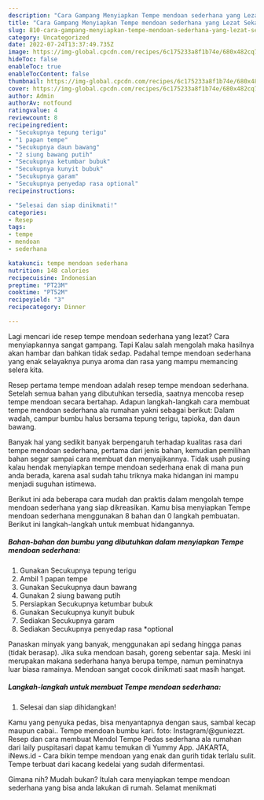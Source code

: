 ```yaml
---
description: "Cara Gampang Menyiapkan Tempe mendoan sederhana yang Lezat Sekali, Buat Buka Puasa Enak Banget"
title: "Cara Gampang Menyiapkan Tempe mendoan sederhana yang Lezat Sekali, Buat Buka Puasa Enak Banget"
slug: 810-cara-gampang-menyiapkan-tempe-mendoan-sederhana-yang-lezat-sekali-buat-buka-puasa-enak-banget
category: Uncategorized
date: 2022-07-24T13:37:49.735Z
image: https://img-global.cpcdn.com/recipes/6c175233a8f1b74e/680x482cq70/tempe-mendoan-sederhana-foto-resep-utama.jpg
hideToc: false
enableToc: true
enableTocContent: false
thumbnail: https://img-global.cpcdn.com/recipes/6c175233a8f1b74e/680x482cq70/tempe-mendoan-sederhana-foto-resep-utama.jpg
cover: https://img-global.cpcdn.com/recipes/6c175233a8f1b74e/680x482cq70/tempe-mendoan-sederhana-foto-resep-utama.jpg
author: Admin
authorAv: notfound
ratingvalue: 4
reviewcount: 8
recipeingredient:
- "Secukupnya tepung terigu"
- "1 papan tempe"
- "Secukupnya daun bawang"
- "2 siung bawang putih"
- "Secukupnya ketumbar bubuk"
- "Secukupnya kunyit bubuk"
- "Secukupnya garam"
- "Secukupnya penyedap rasa optional"
recipeinstructions:

- "Selesai dan siap dinikmati!"
categories:
- Resep
tags:
- tempe
- mendoan
- sederhana

katakunci: tempe mendoan sederhana 
nutrition: 148 calories
recipecuisine: Indonesian
preptime: "PT23M"
cooktime: "PT52M"
recipeyield: "3"
recipecategory: Dinner

---
```



Lagi mencari ide resep tempe mendoan sederhana yang lezat? Cara menyiapkannya sangat gampang. Tapi Kalau salah mengolah maka hasilnya akan hambar dan bahkan tidak sedap. Padahal tempe mendoan sederhana yang enak selayaknya punya aroma dan rasa yang mampu memancing selera kita.


Resep pertama tempe mendoan adalah resep tempe mendoan sederhana. Setelah semua bahan yang dibutuhkan tersedia, saatnya mencoba resep tempe mendoan secara bertahap. Adapun langkah-langkah cara membuat tempe mendoan sederhana ala rumahan yakni sebagai berikut: Dalam wadah, campur bumbu halus bersama tepung terigu, tapioka, dan daun bawang.

Banyak hal yang sedikit banyak berpengaruh terhadap kualitas rasa dari tempe mendoan sederhana, pertama dari jenis bahan, kemudian pemilihan bahan segar sampai cara membuat dan menyajikannya. Tidak usah pusing kalau hendak menyiapkan tempe mendoan sederhana enak di mana pun anda berada, karena asal sudah tahu triknya maka hidangan ini mampu menjadi suguhan istimewa.


Berikut ini ada beberapa cara mudah dan praktis dalam mengolah tempe mendoan sederhana yang siap dikreasikan. Kamu bisa menyiapkan Tempe mendoan sederhana menggunakan 8 bahan dan 0 langkah pembuatan. Berikut ini langkah-langkah untuk membuat hidangannya.

<!--inarticleads1-->

##### Bahan-bahan dan bumbu yang dibutuhkan dalam menyiapkan Tempe mendoan sederhana:

1. Gunakan Secukupnya tepung terigu
1. Ambil 1 papan tempe
1. Gunakan Secukupnya daun bawang
1. Gunakan 2 siung bawang putih
1. Persiapkan Secukupnya ketumbar bubuk
1. Gunakan Secukupnya kunyit bubuk
1. Sediakan Secukupnya garam
1. Sediakan Secukupnya penyedap rasa *optional


Panaskan minyak yang banyak, menggunakan api sedang hingga panas (tidak berasap). Jika suka mendoan basah, goreng sebentar saja. Meski ini merupakan makana sederhana hanya berupa tempe, namun peminatnya luar biasa ramainya. Mendoan sangat cocok dinikmati saat masih hangat. 

<!--inarticleads2-->

##### Langkah-langkah untuk membuat Tempe mendoan sederhana:


1. Selesai dan siap dihidangkan!

Kamu yang penyuka pedas, bisa menyantapnya dengan saus, sambal kecap maupun cabai.. Tempe mendoan bumbu kari. foto: Instagram/@guniezzt. Resep dan cara membuat Mendol Tempe Pedas sederhana ala rumahan dari laily puspitasari dapat kamu temukan di Yummy App. JAKARTA, iNews.id - Cara bikin tempe mendoan yang enak dan gurih tidak terlalu sulit. Tempe terbuat dari kacang kedelai yang sudah difermentasi. 

Gimana nih? Mudah bukan? Itulah cara menyiapkan tempe mendoan sederhana yang bisa anda lakukan di rumah. Selamat menikmati
